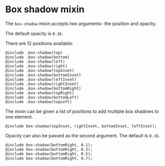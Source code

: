 # Box shadow mixin

The `box-shadow` mixin accepts two arguments- the position and opacity.

The default opacity is `0.16`.

There are 12 positions available:

<div class="ember-skeleton-styles">
<DocsDemo class="body-text" as |demo|>
  <demo.example @name="box-shadow-mixin-examples.hbs" class="viewport">
    <div class="box-shadow-demo-top padding-lg margin-y-xl border">
      <code>@include .box-shadow(top)</code>
    </div>
    <div class="box-shadow-demo-bottom padding-lg margin-y-xl border">
      <code>@include .box-shadow(bottom)</code>
    </div>
    <div class="box-shadow-demo-left padding-lg margin-y-xl border">
      <code>@include .box-shadow(left)</code>
    </div>
    <div class="box-shadow-demo-right padding-lg margin-y-xl border">
      <code>@include .box-shadow(right)</code>
    </div>
    <div class="box-shadow-demo-topInset padding-lg margin-y-xl border">
      <code>@include .box-shadow(topInset)</code>
    </div>
    <div class="box-shadow-demo-bottomInset padding-lg margin-y-xl border">
      <code>@include .box-shadow(bottomInset)</code>
    </div>
    <div class="box-shadow-demo-leftInset padding-lg margin-y-xl border">
      <code>@include .box-shadow(leftInset)</code>
    </div>
    <div class="box-shadow-demo-rightInset padding-lg margin-y-xl border">
      <code>@include .box-shadow(rightInset)</code>
    </div>
    <div class="box-shadow-demo-bottomRight padding-lg margin-y-xl border">
      <code>@include .box-shadow(bottomRight)</code>
    </div>
    <div class="box-shadow-demo-topRight padding-lg margin-y-xl border">
      <code>@include .box-shadow(topRight)</code>
    </div>
    <div class="box-shadow-demo-bottomLeft padding-lg margin-y-xl border">
      <code>@include .box-shadow(bottomLeft)</code>
    </div>
    <div class="box-shadow-demo-topLeft padding-lg margin-y-xl border">
      <code>@include .box-shadow(topLeft)</code>
    </div>
  </demo.example>
  <demo.snippet @name="box-shadow-mixin-usage.scss" @label="scss" />
  <demo.snippet 
    @name="box-shadow-mixin-examples.hbs"
    @label="hbs"
    @language="htmlbars"
  />
</DocsDemo>
</div>

The mixin can be given a list of positions to add multiple box shadows to one element.

<div class="ember-skeleton-styles">
<DocsDemo class="body-text" as |demo|>
  <demo.example @name="box-shadow-mixin-multiple-examples.hbs" class="viewport">
    <div class="box-shadow-demo-multiple padding-lg margin-y-xl border">
      <code>@include box-shadow(topInset, rightInset, bottomInset, leftInset);</code>
    </div>
    </demo.example>
  <demo.snippet @name="box-shadow-mixin-mutliple.scss" @label="scss" />
  <demo.snippet 
    @name="box-shadow-mixin-multiple-examples.hbs"
    @label="hbs"
    @language="htmlbars"
  />
</DocsDemo>
</div>

Opacity can also be passed as the second argument. The default is `0.16`.

<div class="ember-skeleton-styles">
<DocsDemo class="body-text" as |demo|>
  <demo.example @name="box-shadow-mixin-opacity-examples.hbs" class="viewport">
    <div class="box-shadow-demo-bottomRight-opacity-10 padding-lg margin-y-xl border">
      <code>@include box-shadow(bottomRight, 0.1);</code>
    </div>
    <div class="box-shadow-demo-bottomRight-opacity-30 padding-lg margin-y-xl border">
      <code>@include box-shadow(bottomRight, 0.3);</code>
    </div>
    <div class="box-shadow-demo-bottomRight-opacity-50 padding-lg margin-y-xl border">
      <code>@include box-shadow(bottomRight, 0.5);</code>
    </div>
    <div class="box-shadow-demo-bottomRight-opacity-70 padding-lg margin-y-xl border">
      <code>@include box-shadow(bottomRight, 0.7);</code>
    </div>
    </demo.example>
  <demo.snippet @name="box-shadow-mixin-opacity.scss" @label="scss" />
  <demo.snippet 
    @name="box-shadow-mixin-opacity-examples.hbs"
    @label="hbs"
    @language="htmlbars"
  />
</DocsDemo>
</div>